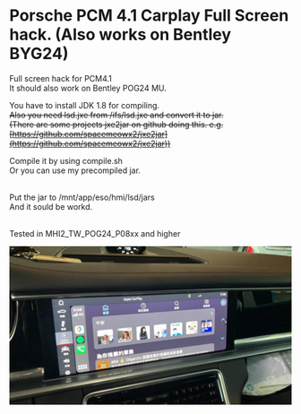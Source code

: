 # Porsche PCM 4.1 Carplay Full Screen hack. (Also works on Bentley BYG24)

Full screen hack for PCM4.1<br>
It should also work on Bentley POG24 MU.<br>

You have to install JDK 1.8 for compiling.<br>
~~Also you need lsd.jxe from /ifs/lsd.jxe and convert it to jar.<br>~~
~~(There are some projects jxe2jar on github doing this. e.g. [https://github.com/spacemeowx2/jxe2jar](https://github.com/spacemeowx2/jxe2jar))~~

Compile it by using compile.sh<br>
Or you can use my precompiled jar.<br><br>

Put the jar to /mnt/app/eso/hmi/lsd/jars<br>
And it sould be workd.<br><br>

Tested in MHI2_TW_POG24_P08xx and higher<br>

![Result Example](https://github.com/askac/pcm41_carplay_fullscreen/raw/main/photo_2022-04-04_12-46-53.jpg)
